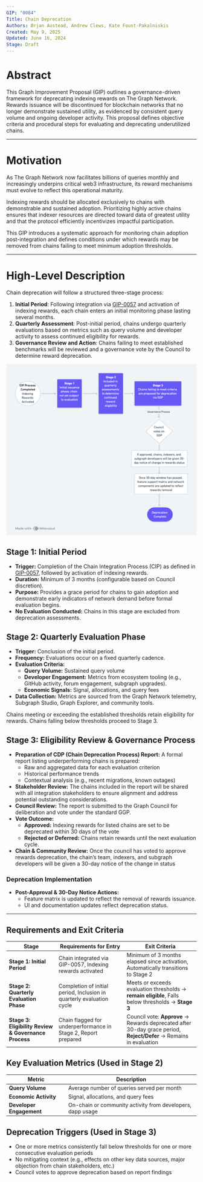 ```yaml
---
GIP: "0084"
Title: Chain Deprecation
Authors: Ørjan Austead, Andrew Clews, Kate Foust-Pakalniskis
Created: May 9, 2025
Updated: June 16, 2024
Stage: Draft
---
```


# Abstract

This Graph Improvement Proposal (GIP) outlines a governance-driven framework for deprecating indexing rewards on The Graph Network. Rewards issuance will be discontinued for blockchain networks that no longer demonstrate sustained utility, as evidenced by consistent query volume and ongoing developer activity. This proposal defines objective criteria and procedural steps for evaluating and deprecating underutilized chains.

---

# Motivation

As The Graph Network now facilitates billions of queries monthly and increasingly underpins critical web3 infrastructure, its reward mechanisms must evolve to reflect this operational maturity.

Indexing rewards should be allocated exclusively to chains with demonstrable and sustained adoption. Prioritizing highly active chains ensures that indexer resources are directed toward data of greatest utility and that the protocol efficiently incentivizes impactful participation.

This GIP introduces a systematic approach for monitoring chain adoption post-integration and defines conditions under which rewards may be removed from chains failing to meet minimum adoption thresholds.

---

# High-Level Description

Chain deprecation will follow a structured three-stage process:

1. **Initial Period**: Following integration via [GIP-0057](https://forum.thegraph.com/t/gip-0057-chain-integration-process/4468) and activation of indexing rewards, each chain enters an initial monitoring phase lasting several months.
2. **Quarterly Assessment**: Post-initial period, chains undergo quarterly evaluations based on metrics such as query volume and developer activity to assess continued eligibility for rewards.
3. **Governance Review and Action**: Chains failing to meet established benchmarks will be reviewed and a governance vote by the Council to determine reward deprecation.

![Deprecation GIP](/assets/deprecation_gip.png)

## **Stage 1: Initial Period**

- **Trigger:** Completion of the Chain Integration Process (CIP) as defined in [GIP-0057](https://forum.thegraph.com/t/gip-0057-chain-integration-process/4468), followed by activation of indexing rewards.
- **Duration:** Minimum of 3 months (configurable based on Council discretion).
- **Purpose:** Provides a grace period for chains to gain adoption and demonstrate early indicators of network demand before formal evaluation begins.
- **No Evaluation Conducted:** Chains in this stage are excluded from deprecation assessments.

## **Stage 2: Quarterly Evaluation Phase**

- **Trigger:** Conclusion of the initial period.
- **Frequency:** Evaluations occur on a fixed quarterly cadence.
- **Evaluation Criteria:**
    - **Query Volume:** Sustained query volume
    - **Developer Engagement:** Metrics from ecosystem tooling (e.g., GitHub activity, forum engagement, subgraph upgrades).
    - **Economic Signals:** Signal, allocations, and query fees
- **Data Collection:** Metrics are sourced from the Graph Network telemetry, Subgraph Studio, Graph Explorer, and community tools.

Chains meeting or exceeding the established thresholds retain eligibility for rewards. Chains falling below thresholds proceed to Stage 3.

## **Stage 3: Eligibility Review & Governance Process**

- **Preparation of CDP (Chain Deprecation Process) Report:** A formal report listing underperforming chains is prepared:
    - Raw and aggregated data for each evaluation criterion
    - Historical performance trends
    - Contextual analysis (e.g., recent migrations, known outages)
- **Stakeholder Review:** The chains included in the report will be shared with all integration stakeholders to ensure alignment and address potential outstanding considerations.
- **Council Review:** The report is submitted to the Graph Council for deliberation and vote under the standard GGP.
- **Vote Outcome:**
    - **Approved:** Indexing rewards for listed chains are set to be deprecated within 30 days of the vote
    - **Rejected or Deferred:** Chains retain rewards until the next evaluation cycle.
- **Chain & Community Review:** Once the council has voted to approve rewards deprecation, the chain’s team, indexers, and subgraph developers will be given a 30-day notice of the change in status

### **Deprecation Implementation**

- **Post-Approval & 30-Day Notice Actions:**
    - Feature matrix is updated to reflect the removal of rewards issuance.
    - UI and documentation updates reflect deprecation status.

---

## Requirements and Exit Criteria

| **Stage** | **Requirements for Entry** | **Exit Criteria** |
| --- | --- | --- |
| **Stage 1: Initial Period** | Chain integrated via GIP-0057, Indexing rewards activated |  Minimum of 3 months elapsed since activation, Automatically transitions to Stage 2 |
| **Stage 2: Quarterly Evaluation Phase** | Completion of initial period, Inclusion in quarterly evaluation cycle | Meets or exceeds evaluation thresholds → **remain eligible**, Falls below thresholds → **Stage 3** |
| **Stage 3: Eligibility Review & Governance Process** | Chain flagged for underperformance in Stage 2, Report prepared | Council vote: **Approve** → Rewards deprecated after 30-day grace period, **Reject/Defer** → Remains in evaluation |

## **Key Evaluation Metrics (Used in Stage 2)**

| **Metric**  | **Description** |
| --- | --- |
| **Query Volume** | Average number of queries served per month |
| **Economic Activity** | Signal, allocations, and query fees |
| **Developer Engagement** | On-chain or community activity from developers, dapp usage |

## **Deprecation Triggers (Used in Stage 3)**

- One or more metrics consistently fall below thresholds for one or more consecutive evaluation periods
- No mitigating context (e.g., effects on other key data sources, major objection from chain stakeholders, etc.)
- Council votes to approve deprecation based on report findings
